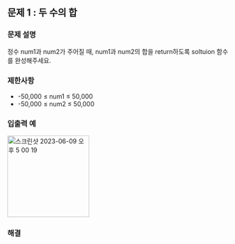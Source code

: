 ## 문제 1 : 두 수의 합 

### 문제 설명
정수 num1과 num2가 주어질 때, num1과 num2의 합을 return하도록 soltuion 함수를 완성해주세요.

### 제한사항
- -50,000 ≤ num1 ≤ 50,000
- -50,000 ≤ num2 ≤ 50,000


### 입출력 예
<img width="184" alt="스크린샷 2023-06-09 오후 5 00 19" src="https://github.com/EUN-HA-CHOI/HTML-CSS-JS-Study/assets/97012561/57bce4e0-2a74-45ea-85a6-d8d81790da02">

### 해결 
```javascript

```
